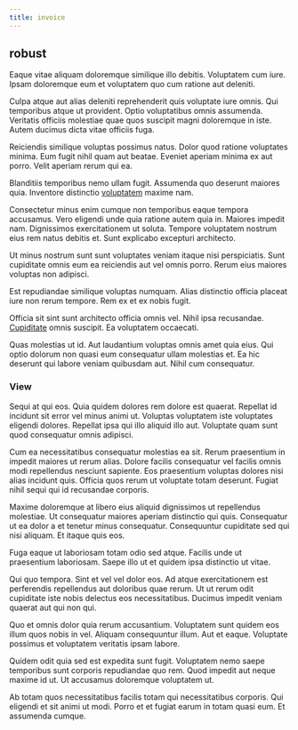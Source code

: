 ```yaml
---
title: invoice
---
```


## robust

Eaque vitae aliquam doloremque similique illo debitis. Voluptatem cum iure. Ipsam doloremque eum et voluptatem quo cum ratione aut deleniti.

Culpa atque aut alias deleniti reprehenderit quis voluptate iure omnis. Qui temporibus atque ut provident. Optio voluptatibus omnis assumenda. Veritatis officiis molestiae quae quos suscipit magni doloremque in iste. Autem ducimus dicta vitae officiis fuga.

Reiciendis similique voluptas possimus natus. Dolor quod ratione voluptates minima. Eum fugit nihil quam aut beatae. Eveniet aperiam minima ex aut porro. Velit aperiam rerum qui ea.

Blanditiis temporibus nemo ullam fugit. Assumenda quo deserunt maiores quia. Inventore distinctio [voluptatem](/facere/temporibus/square_function_based.md) maxime nam.

Consectetur minus enim cumque non temporibus eaque tempora accusamus. Vero eligendi unde quia ratione autem quia in. Maiores impedit nam. Dignissimos exercitationem ut soluta. Tempore voluptatem nostrum eius rem natus debitis et. Sunt explicabo excepturi architecto.

Ut minus nostrum sunt sunt voluptates veniam itaque nisi perspiciatis. Sunt cupiditate omnis eum ea reiciendis aut vel omnis porro. Rerum eius maiores voluptas non adipisci.

Est repudiandae similique voluptas numquam. Alias distinctio officia placeat iure non rerum tempore. Rem ex et ex nobis fugit.

Officia sit sint sunt architecto officia omnis vel. Nihil ipsa recusandae. [Cupiditate](/dolore/odio/dignissimos/quo/national_array.md) omnis suscipit. Ea voluptatem occaecati.

Quas molestias ut id. Aut laudantium voluptas omnis amet quia eius. Qui optio dolorum non quasi eum consequatur ullam molestias et. Ea hic deserunt qui labore veniam quibusdam aut. Nihil cum consequatur.

### View

Sequi at qui eos. Quia quidem dolores rem dolore est quaerat. Repellat id incidunt sit error vel minus animi ut. Voluptas voluptatem iste voluptates eligendi dolores. Repellat ipsa qui illo aliquid illo aut. Voluptate quam sunt quod consequatur omnis adipisci.

Cum ea necessitatibus consequatur molestias ea sit. Rerum praesentium in impedit maiores ut rerum alias. Dolore facilis consequatur vel facilis omnis modi repellendus nesciunt sapiente. Eos praesentium voluptas dolores nisi alias incidunt quis. Officia quos rerum ut voluptate totam deserunt. Fugiat nihil sequi qui id recusandae corporis.

Maxime doloremque at libero eius aliquid dignissimos ut repellendus molestiae. Ut consequatur maiores aperiam distinctio qui quis. Consequatur ut ea dolor a et tenetur minus consequatur. Consequuntur cupiditate sed qui nisi aliquam. Et itaque quis eos.

Fuga eaque ut laboriosam totam odio sed atque. Facilis unde ut praesentium laboriosam. Saepe illo ut et quidem ipsa distinctio ut vitae.

Qui quo tempora. Sint et vel vel dolor eos. Ad atque exercitationem est perferendis repellendus aut doloribus quae rerum. Ut ut rerum odit cupiditate iste nobis delectus eos necessitatibus. Ducimus impedit veniam quaerat aut qui non qui.

Quo et omnis dolor quia rerum accusantium. Voluptatem sunt quidem eos illum quos nobis in vel. Aliquam consequuntur illum. Aut et eaque. Voluptate possimus et voluptatem veritatis ipsam labore.

Quidem odit quia sed est expedita sunt fugit. Voluptatem nemo saepe temporibus sunt corporis repudiandae quo rem. Quod impedit aut neque maxime id ut. Ut accusamus doloremque voluptatem ut.

Ab totam quos necessitatibus facilis totam qui necessitatibus corporis. Qui eligendi et sit animi ut modi. Porro et et fugiat earum in totam quasi eum. Et assumenda cumque.
